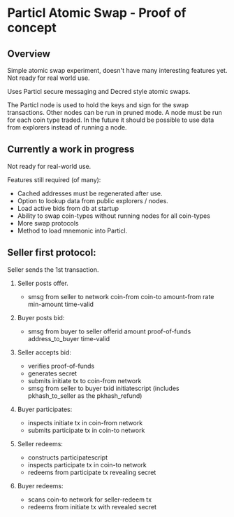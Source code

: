 
# Particl Atomic Swap - Proof of concept

## Overview

Simple atomic swap experiment, doesn't have many interesting features yet.
Not ready for real world use.

Uses Particl secure messaging and Decred style atomic swaps.

The Particl node is used to hold the keys and sign for the swap transactions.
Other nodes can be run in pruned mode.
A node must be run for each coin type traded.
In the future it should be possible to use data from explorers instead of running a node.

## Currently a work in progress

Not ready for real-world use.

Features still required (of many):
 - Cached addresses must be regenerated after use.
 - Option to lookup data from public explorers / nodes.
 - Load active bids from db at startup
 - Ability to swap coin-types without running nodes for all coin-types
 - More swap protocols
 - Method to load mnemonic into Particl.


## Seller first protocol:

Seller sends the 1st transaction.

1. Seller posts offer.
    - smsg from seller to network
        coin-from
        coin-to
        amount-from
        rate
        min-amount
        time-valid

2. Buyer posts bid:
    - smsg from buyer to seller
        offerid
        amount
        proof-of-funds
        address_to_buyer
        time-valid

3. Seller accepts bid:
    - verifies proof-of-funds
    - generates secret
    - submits initiate tx to coin-from network
    - smsg from seller to buyer
        txid
        initiatescript (includes pkhash_to_seller as the pkhash_refund)

4. Buyer participates:
    - inspects initiate tx in coin-from network
    - submits participate tx in coin-to network

5. Seller redeems:
    - constructs participatescript
    - inspects participate tx in coin-to network
    - redeems from participate tx revealing secret

6. Buyer redeems:
    - scans coin-to network for seller-redeem tx
    - redeems from initiate tx with revealed secret

